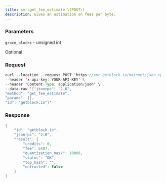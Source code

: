 ```yaml
---
title: xmr:get_fee_estimate \[POST\]
description: Gives an estimation on fees per byte.
---
```


### Parameters

`grace_blocks` - unsigned int

Optional

### Request

``` java
curl --location --request POST 'https://xmr.getblock.io/mainnet/json_rpc' \ 
--header 'x-api-key: YOUR-API-KEY' \ 
--header 'Content-Type: application/json' \ 
--data-raw '{"jsonrpc": "2.0",
"method": "get_fee_estimate",
"params": {},
"id": "getblock.io"}'
```

###  Response

``` java
{
    "id": "getblock.io",
    "jsonrpc": "2.0",
    "result": {
        "credits": 0,
        "fee": 6407,
        "quantization_mask": 10000,
        "status": "OK",
        "top_hash": "",
        "untrusted": false
    }
}
```
